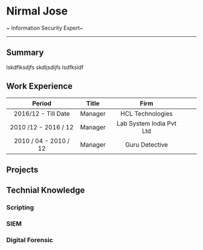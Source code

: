 # Nirmal Jose
~ Information Security Expert~
***
## Summary
lskdflksdjfs
skdljsdljfs
lsdfksldf
## Work Experience
|Period   | Title  | Firm  |   |   |
|:-:|:-:|:-:|:-:|:-:|
|2016/12 - Till Date   |Manager   | HCL Technologies   |   |   |
|2010 /12 - 2016 / 12   | Manager  | Lab System India Pvt Ltd  |   |   |
|2010 / 04 - 2010 / 12   | Manager   | Guru Detective   |   |   |
## Projects
## Technial Knowledge
### Scripting
### SIEM
### Digital Forensic
